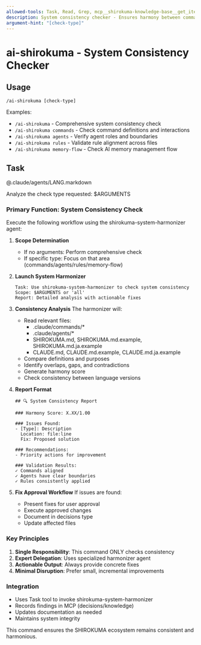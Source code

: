 ```yaml
---
allowed-tools: Task, Read, Grep, mcp__shirokuma-knowledge-base__get_items, mcp__shirokuma-knowledge-base__get_item_detail, mcp__shirokuma-knowledge-base__create_item
description: System consistency checker - Ensures harmony between commands, agents, and rules
argument-hint: "[check-type]"
---
```


# ai-shirokuma - System Consistency Checker

## Usage
```
/ai-shirokuma [check-type]
```

Examples:
- `/ai-shirokuma` - Comprehensive system consistency check
- `/ai-shirokuma commands` - Check command definitions and interactions
- `/ai-shirokuma agents` - Verify agent roles and boundaries
- `/ai-shirokuma rules` - Validate rule alignment across files
- `/ai-shirokuma memory-flow` - Check AI memory management flow

## Task

@.claude/agents/LANG.markdown

Analyze the check type requested: $ARGUMENTS

### Primary Function: System Consistency Check

Execute the following workflow using the shirokuma-system-harmonizer agent:

1. **Scope Determination**
   - If no arguments: Perform comprehensive check
   - If specific type: Focus on that area (commands/agents/rules/memory-flow)

2. **Launch System Harmonizer**
   ```
   Task: Use shirokuma-system-harmonizer to check system consistency
   Scope: $ARGUMENTS or 'all'
   Report: Detailed analysis with actionable fixes
   ```

3. **Consistency Analysis**
   The harmonizer will:
   - Read relevant files:
     - .claude/commands/*
     - .claude/agents/*
     - SHIROKUMA.md, SHIROKUMA.md.example, SHIROKUMA.md.ja.example
     - CLAUDE.md, CLAUDE.md.example, CLAUDE.md.ja.example
   - Compare definitions and purposes
   - Identify overlaps, gaps, and contradictions
   - Generate harmony score
   - Check consistency between language versions

4. **Report Format**
   ```
   ## 🔍 System Consistency Report
   
   ### Harmony Score: X.XX/1.00
   
   ### Issues Found:
   - [Type]: Description
     Location: file:line
     Fix: Proposed solution
   
   ### Recommendations:
   - Priority actions for improvement
   
   ### Validation Results:
   ✓ Commands aligned
   ✓ Agents have clear boundaries
   ✓ Rules consistently applied
   ```

5. **Fix Approval Workflow**
   If issues are found:
   - Present fixes for user approval
   - Execute approved changes
   - Document in decisions type
   - Update affected files

### Key Principles

1. **Single Responsibility**: This command ONLY checks consistency
2. **Expert Delegation**: Uses specialized harmonizer agent
3. **Actionable Output**: Always provide concrete fixes
4. **Minimal Disruption**: Prefer small, incremental improvements

### Integration

- Uses Task tool to invoke shirokuma-system-harmonizer
- Records findings in MCP (decisions/knowledge)
- Updates documentation as needed
- Maintains system integrity

This command ensures the SHIROKUMA ecosystem remains consistent and harmonious.
